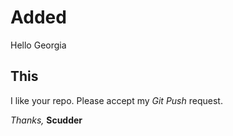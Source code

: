 # Added

Hello Georgia

## This

I like your repo. Please accept my _Git Push_ request.

_Thanks,_
**Scudder**